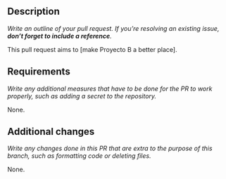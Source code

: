 ## Description

_Write an outline of your pull request._
_If you’re resolving an existing issue, **don’t forget to include a reference**._

This pull request aims to [make Proyecto B a better place].

## Requirements

_Write any additional measures that have to be done for the PR to work properly,_
_such as adding a secret to the repository._

None.

## Additional changes

_Write any changes done in this PR that are extra to the purpose of this branch,_
_such as formatting code or deleting files._

None.
